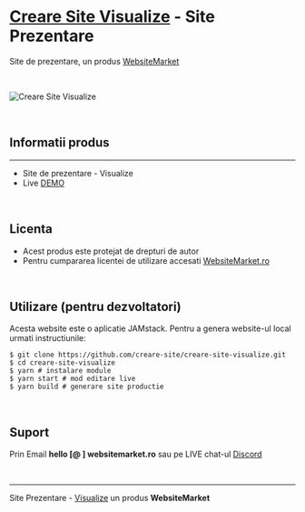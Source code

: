 # [Creare Site Visualize](https://creare-site-visualize.websitemarket.ro/) - Site Prezentare

Site de prezentare, un produs [WebsiteMarket](https://websitemarket.ro)

<br />

![Creare Site Visualize](https://raw.githubusercontent.com/creare-site/static/master/produse/creare-site-visualize-intro.gif)

<br />

## Informatii produs
---
 - Site de prezentare - Visualize
 - Live [DEMO](https://creare-site-visualize.websitemarket.ro)
 
<br />

## Licenta

 - Acest produs este protejat de drepturi de autor
 - Pentru cumpararea licentei de utilizare accesati [WebsiteMarket.ro](https://websitemarket.ro) 

<br />

## Utilizare (pentru dezvoltatori)

Acesta website este o aplicatie JAMstack. Pentru a genera website-ul local urmati instructiunile:

```
$ git clone https://github.com/creare-site/creare-site-visualize.git
$ cd creare-site-visualize
$ yarn # instalare module
$ yarn start # mod editare live
$ yarn build # generare site productie
```

<br />

## Suport

Prin Email **hello [@ ] websitemarket.ro** sau pe LIVE chat-ul [Discord](https://discord.gg/MFRQmAk)

<br />

---
Site Prezentare - [Visualize](https://creare-site-visualize.websitemarket.ro/) un produs **WebsiteMarket**
